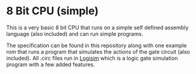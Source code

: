 # 8 Bit CPU (simple)
This is a very basic 8 bit CPU that runs on a simple self defined assembly language (also included) and can run simple programs.

The specification can be found in this repository along with one example rom that runs a program that simulates the actions of the gate circuit (also included). All .circ files run in [Logisim](http://www.cburch.com/logisim/ "Logisim") which is a logic gate simulation program with a few added features.
